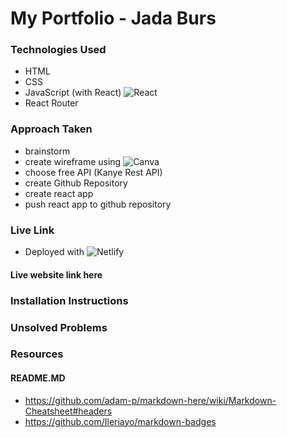 # My Portfolio - Jada Burs

### Technologies Used

- HTML
- CSS
- JavaScript (with React) ![React](https://img.shields.io/badge/react-%2320232a.svg?style=for-the-badge&logo=react&logoColor=%2361DAFB)
- React Router

### Approach Taken

- brainstorm
- create wireframe using ![Canva](https://img.shields.io/badge/Canva-%2300C4CC.svg?style=for-the-badge&logo=Canva&logoColor=white)
- choose free API (Kanye Rest API)
- create Github Repository
- create react app
- push react app to github repository

### Live Link

- Deployed with ![Netlify](https://img.shields.io/badge/netlify-%23000000.svg?style=for-the-badge&logo=netlify&logoColor=#00C7B7)

#### Live website link here

### Installation Instructions

### Unsolved Problems

### Resources

#### README.MD

- https://github.com/adam-p/markdown-here/wiki/Markdown-Cheatsheet#headers
- https://github.com/Ileriayo/markdown-badges
